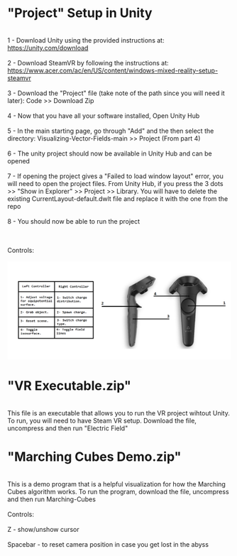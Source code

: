 # "Project" Setup in Unity
<br>1 - Download Unity using the provided instructions at: https://unity.com/download<br>
<br>2 - Download SteamVR by following the instructions at: https://www.acer.com/ac/en/US/content/windows-mixed-reality-setup-steamvr<br>
<br>3 - Download the "Project" file (take note of the path since you will need it later): Code >> Download Zip <br>
<br>4 - Now that you have all your software installed, Open Unity Hub<br>
<br>5 - In the main starting page, go through "Add" and the then select the directory: Visualizing-Vector-Fields-main >> Project (From part 4)<br>
<br>6 - The unity project should now be available in Unity Hub and can be opened<br>
<br>7 - If opening the project gives a "Failed to load window layout" error, you will need to open the project files. From Unity Hub, if you press the 3 dots >> "Show in Explorer" >> Project >> Library. You will have to delete the existing CurrentLayout-default.dwlt file and replace it with the one from the repo<br>
<br>8 - You should now be able to run the project<br><br><br>

Controls:<br><br>
![alt text](https://raw.githubusercontent.com/OthmanAlrawi/Visualizing-Vector-Fields/main/Controls%20Manual.png)
# "VR Executable.zip"
<br>This file is an executable that allows you to run the VR project wihtout Unity. To run, you will need to have Steam VR setup. Download the file, uncompress and then run "Electric Field"

# "Marching Cubes Demo.zip"
<br>This is a demo program that is a helpful visualization for how the Marching Cubes algorithm works. To run the program, download the file, uncompress and then run Marching-Cubes
<br><br>
Controls:
<br><br>Z - show/unshow cursor<br>
<br>Spacebar - to reset camera position in case you get lost in the abyss<br>


